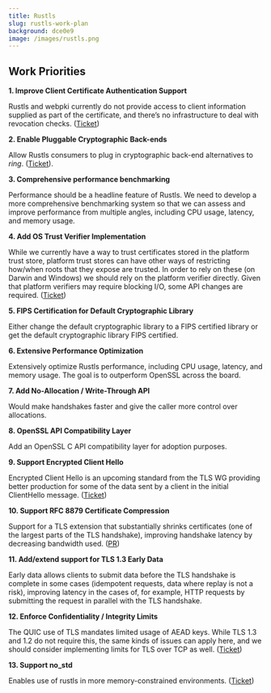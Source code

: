 ```yaml
---
title: Rustls
slug: rustls-work-plan
background: dce0e9
image: /images/rustls.png
---
```


<h2>Work Priorities</h2>

**1. Improve Client Certificate Authentication Support**

Rustls and webpki currently do not provide access to client information supplied as part of the certificate, and there’s no infrastructure to deal with revocation checks. ([Ticket](https://github.com/rustls/rustls-ffi/issues/87))

**2. Enable Pluggable Cryptographic Back-ends**

Allow Rustls consumers to plug in cryptographic back-end alternatives to *ring*. ([Ticket](https://github.com/rustls/rustls/pull/1184)).

**3. Comprehensive performance benchmarking**

Performance should be a headline feature of Rustls. We need to develop a more comprehensive benchmarking system so that we can assess and improve performance from multiple angles, including CPU usage, latency, and memory usage.

**4. Add OS Trust Verifier Implementation**

While we currently have a way to trust certificates stored in the platform trust store, platform trust stores can have other ways of restricting how/when roots that they expose are trusted. In order to rely on these (on Darwin and Windows) we should rely on the platform verifier directly. Given that platform verifiers may require blocking I/O, some API changes are required. ([Ticket](https://github.com/rustls/rustls-native-certs/issues/25))

**5. FIPS Certification for Default Cryptographic Library**

Either change the default cryptographic library to a FIPS certified library or get the default cryptographic library FIPS certified.

**6. Extensive Performance Optimization**

Extensively optimize Rustls performance, including CPU usage, latency, and memory usage. The goal is to outperform OpenSSL across the board.

**7. Add No-Allocation / Write-Through API**

Would make handshakes faster and give the caller more control over allocations.

**8. OpenSSL API Compatibility Layer**

Add an OpenSSL C API compatibility layer for adoption purposes.

**9. Support Encrypted Client Hello**

Encrypted Client Hello is an upcoming standard from the TLS WG providing better production for some of the data sent by a client in the initial ClientHello message. ([Ticket](https://github.com/rustls/rustls/issues/508))

**10. Support RFC 8879 Certificate Compression**

Support for a TLS extension that substantially shrinks certificates (one of the largest parts of the TLS handshake), improving handshake latency by decreasing bandwidth used. ([PR](https://github.com/rustls/rustls/pull/534))

**11. Add/extend support for TLS 1.3 Early Data**

Early data allows clients to submit data before the TLS handshake is complete in some cases (idempotent requests, data where replay is not a risk), improving latency in the cases of, for example, HTTP requests by submitting the request in parallel with the TLS handshake.

**12. Enforce Confidentiality / Integrity Limits**

The QUIC use of TLS mandates limited usage of AEAD keys. While TLS 1.3 and 1.2 do not require this, the same kinds of issues can apply here, and we should consider implementing limits for TLS over TCP as well. ([Ticket](https://github.com/rustls/rustls/issues/755))

**13. Support no_std**

Enables use of rustls in more memory-constrained environments. ([Ticket](https://github.com/rustls/rustls/issues/283))
